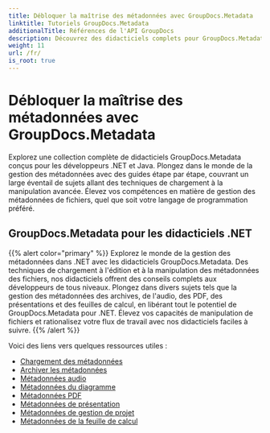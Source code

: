```yaml
---
title: Débloquer la maîtrise des métadonnées avec GroupDocs.Metadata
linktitle: Tutoriels GroupDocs.Metadata
additionalTitle: Références de l'API GroupDocs
description: Découvrez des didacticiels complets pour GroupDocs.Metadata sur toutes les plateformes. Maîtrisez la gestion des métadonnées dans .NET et Java sans effort.
weight: 11
url: /fr/
is_root: true
---
```


# Débloquer la maîtrise des métadonnées avec GroupDocs.Metadata


Explorez une collection complète de didacticiels GroupDocs.Metadata conçus pour les développeurs .NET et Java. Plongez dans le monde de la gestion des métadonnées avec des guides étape par étape, couvrant un large éventail de sujets allant des techniques de chargement à la manipulation avancée. Élevez vos compétences en matière de gestion des métadonnées de fichiers, quel que soit votre langage de programmation préféré.

## GroupDocs.Metadata pour les didacticiels .NET
{{% alert color="primary" %}}
Explorez le monde de la gestion des métadonnées dans .NET avec les didacticiels GroupDocs.Metadata. Des techniques de chargement à l'édition et à la manipulation des métadonnées des fichiers, nos didacticiels offrent des conseils complets aux développeurs de tous niveaux. Plongez dans divers sujets tels que la gestion des métadonnées des archives, de l'audio, des PDF, des présentations et des feuilles de calcul, en libérant tout le potentiel de GroupDocs.Metadata pour .NET. Élevez vos capacités de manipulation de fichiers et rationalisez votre flux de travail avec nos didacticiels faciles à suivre.
{{% /alert %}}

Voici des liens vers quelques ressources utiles :
 
- [Chargement des métadonnées](./net/metadata-loading/)
- [Archiver les métadonnées](./net/archive-metadata/)
- [Métadonnées audio](./net/audio-metadata/)
- [Métadonnées du diagramme](./net/diagram-metadata/)
- [Métadonnées PDF](./net/pdf-metadata/)
- [Métadonnées de présentation](./net/presentation-metadata/)
- [Métadonnées de gestion de projet](./net/project-management-metadata/)
- [Métadonnées de la feuille de calcul](./net/spreadsheet-metadata/)



